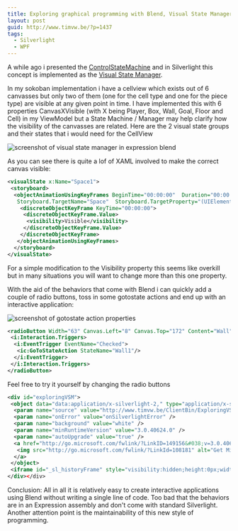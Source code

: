```yaml
---
title: Exploring graphical programming with Blend, Visual State Manager and Behaviors
layout: post
guid: http://www.timvw.be/?p=1437
tags:
  - Silverlight
  - WPF
---
```

A while ago i presented the [ControlStateMachine](http://www.timvw.be/experimenting-with-controlstatemachine-and-fluent-interfaces/) and in Silverlight this concept is implemented as the [Visual State Manager](http://windowsclient.net/wpf/wpf35/wpf-35sp1-toolkit-visual-state-manager-overview.aspx).

In my sokoban implementation i have a cellview which exists out of 6 canvasses but only two of them (one for the cell type and one for the piece type) are visible at any given point in time. I have implemented this with 6 properties CanvasXVisible (with X being Player, Box, Wall, Goal, Floor and Cell) in my ViewModel but a State Machine / Manager may help clarify how the visibility of the canvasses are related. Here are the 2 visual state groups and their states that i would need for the CellView

![screenshot of visual state manager in expression blend](http://www.timvw.be/wp-content/images/cellview-vsm.png)

As you can see there is quite a lof of XAML involved to make the correct canvas visible:

```xml
<visualState x:Name="Space1">
 <storyboard>
  <objectAnimationUsingKeyFrames BeginTime="00:00:00"  Duration="00:00:00.0010000"
   Storyboard.TargetName="Space"  Storyboard.TargetProperty="(UIElement.Visibility)">
    <discreteObjectKeyFrame KeyTime="00:00:00">
     <discreteObjectKeyFrame.Value>
      <visibility>Visible</visibility>
     </discreteObjectKeyFrame.Value>
    </discreteObjectKeyFrame>
   </objectAnimationUsingKeyFrames>
  </storyboard>
</visualState>
```

For a simple modification to the Visibility property this seems like overkill but in many situations you will want to change more than this one property.

With the aid of the behaviors that come with Blend i can quickly add a couple of radio buttons, toss in some gotostate actions and end up with an interactive application:

<img src="http://www.timvw.be/wp-content/images/gotostateaction.png" alt="screenshot of gotostate action properties" />

```xml
<radioButton Width="63" Canvas.Left="8" Canvas.Top="172" Content="Wall" GroupName="PieceTypes">
 <i:Interaction.Triggers>
  <i:EventTrigger EventName="Checked">
   <ic:GoToStateAction StateName="Wall1"/>
  </i:EventTrigger>
 </i:Interaction.Triggers>
</radioButton>
```

Feel free to try it yourself by changing the radio buttons

```xml
<div id="exploringVSM">
 <object data="data:application/x-silverlight-2," type="application/x-silverlight-2"  width="300" height="240">
  <param name="source" value="http://www.timvw.be/ClientBin/ExploringVSM.xap"/>
  <param name="onError" value="onSilverlightError" />
  <param name="background" value="white" />
  <param name="minRuntimeVersion" value="3.0.40624.0" />
  <param name="autoUpgrade" value="true" />
  <a href="http://go.microsoft.com/fwlink/?LinkID=149156&#038;v=3.0.40624.0" style="text-decoration:none">
   <img src="http://go.microsoft.com/fwlink/?LinkId=108181" alt="Get Microsoft Silverlight" style="border-style:none"/>
  </a>
 </object>
 <iframe id="_sl_historyFrame" style="visibility:hidden;height:0px;width:0px;border:0px"></iframe>
</div></div>
```

Conclusion: All in all it is relatively easy to create interactive applications using Blend without writing a single line of code. 
Too bad that the behaviors are in an Expression assembly and don't come with standard Silverlight. 
Another attention point is the maintainability of this new style of programming.
